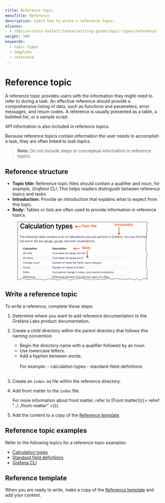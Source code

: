 ```yaml
---
title: Reference topic
menuTitle: Reference
description: Learn how to write a reference topic.
aliases:
  - /docs/writers-toolkit/latest/writing-guide/topic-types/reference/
weight: 300
keywords:
  - topic types
  - template
  - reference
---
```


# Reference topic

A reference topic provides users with the information they might need to refer to during a task. An effective reference should provide a comprehensive listing of data, such as functions and parameters, error messages, and return codes. A reference is usually presented as a table, a bulleted list, or a sample script.

API information is also included in reference topics.

Because reference topics contain information the user needs to accomplish a task, they are often linked to task topics.

> **Note:** Do not include steps or conceptual information in reference topics.

## Reference structure

- **Topic title:** Reference topic titles should contain a qualifier and noun, for example, _Grafana CLI_. This helps readers distinguish between reference topics and tasks.
- **Introduction:** Provide an introduction that explains what to expect from this topic.
- **Body:** Tables or lists are often used to provide information in reference topics.

<figure>
<img src="reference.png" alt="Reference structure" width="600">
</figure>

## Write a reference topic

To write a reference, complete these steps:

1. Determine where you want to add reference documentation to the Grafana Labs product documentation.
1. Create a child directory within the parent directory that follows this naming convention:

   - Begin the directory name with a qualifier followed by an noun.
   - Use lowercase letters.
   - Add a hyphen between words.
     <br>
     <br>
     For example: - calculation-types - standard-field-definitions
     <br>
     <br>

1. Create an `index.md` file within the reference directory.
1. Add front matter to the `index` file.

   For more information about front matter, refer to [Front matter]({{< relref "../../front-matter" >}}).

1. Add the content to a copy of the [Reference template](https://github.com/grafana/writers-toolkit/blob/main/docs/static/templates/reference-template.md).

## Reference topic examples

Refer to the following topics for a reference topic examples:

- [Calculation types](/docs/grafana/latest/panels/calculation-types/)
- [Standard field definitions](/docs/grafana/latest/panels/standard-field-definitions/)
- [Grafana CLI](/docs/grafana/latest/administration/cli/)

## Reference template

When you are ready to write, make a copy of the [Reference template](https://github.com/grafana/writers-toolkit/blob/main/docs/static/templates/task-template.md) and add your content.
